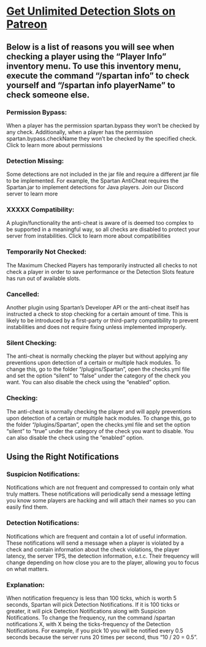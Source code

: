 # <a href="#">Get Unlimited Detection Slots on Patreon</a>
## Below is a list of reasons you will see when checking a player using the “Player Info” inventory menu. To use this inventory menu, execute the command “/spartan info” to check yourself and “/spartan info playerName” to check someone else.

### Permission Bypass:
When a player has the permission spartan.bypass they won’t be checked by any check. Additionally, when a player has the permission spartan.bypass.checkName they won’t be checked by the specified check. Click to learn more about permissions

### Detection Missing:
Some detections are not included in the jar file and require a different jar file to be implemented. For example, the Spartan AntiCheat requires the Spartan.jar to implement detections for Java players. Join our Discord server to learn more

### XXXXX Compatibility:
A plugin/functionality the anti-cheat is aware of is deemed too complex to be supported in a meaningful way, so all checks are disabled to protect your server from instabilities. Click to learn more about compatibilities

### Temporarily Not Checked:
The Maximum Checked Players has temporarily instructed all checks to not check a player in order to save performance or the Detection Slots feature has run out of available slots.

### Cancelled:
Another plugin using Spartan’s Developer API or the anti-cheat itself has instructed a check to stop checking for a certain amount of time. This is likely to be introduced by a first-party or third-party compatibility to prevent instabilities and does not require fixing unless implemented improperly.

### Silent Checking:
The anti-cheat is normally checking the player but without applying any preventions upon detection of a certain or multiple hack modules. To change this, go to the folder “/plugins/Spartan”, open the checks.yml file and set the option “silent” to “false” under the category of the check you want. You can also disable the check using the “enabled” option.

### Checking:
The anti-cheat is normally checking the player and will apply preventions upon detection of a certain or multiple hack modules. To change this, go to the folder “/plugins/Spartan”, open the checks.yml file and set the option “silent” to “true” under the category of the check you want to disable. You can also disable the check using the “enabled” option.


## Using the Right Notifications

### Suspicion Notifications:
Notifications which are not frequent and compressed to contain only what truly matters. These notifications will periodically send a message letting you know some players are hacking and will attach their names so you can easily find them.

### Detection Notifications:
Notifications which are frequent and contain a lot of useful information. These notifications will send a message when a player is violated by a check and contain information about the check violations, the player latency, the server TPS, the detection information, e.t.c. Their frequency will change depending on how close you are to the player, allowing you to focus on what matters.

### Explanation:
When notification frequency is less than 100 ticks, which is worth 5 seconds, Spartan will pick Detection Notifications. If it is 100 ticks or greater, it will pick Detection Notifications along with Suspicion Notifications. To change the frequency, run the command /spartan notifications X, with X being the ticks-frequency of the Detection Notifications. For example, if you pick 10 you will be notified every 0.5 seconds because the server runs 20 times per second, thus “10 / 20 = 0.5”.
